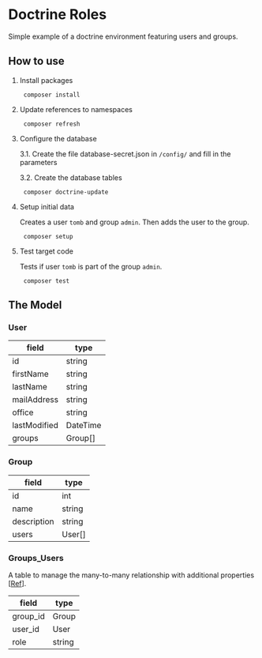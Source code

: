 # Doctrine Roles

Simple example of a doctrine environment featuring users and groups.

## How to use

1. Install packages

        composer install

2. Update references to namespaces      

        composer refresh

3. Configure the database

    3.1. Create the file database-secret.json in `/config/` and fill in the parameters

    3.2. Create the database tables
    
        composer doctrine-update
        
4. Setup initial data

    Creates a user `tomb` and group `admin`. Then adds the user to the group. 

        composer setup
        
        
5. Test target code

    Tests if user `tomb` is part of the group `admin`.   

        composer test
 

## The Model

### User

| field        | type     |
|--------------|----------|
| id           | string   |
| firstName    | string   |
| lastName     | string   |
| mailAddress  | string   |
| office       | string   |
| lastModified | DateTime |
| groups       | Group[]  |

### Group

| field       | type   |
|-------------|--------|
| id          | int    |
| name        | string |
| description | string |
| users       | User[] |

### Groups_Users

A table to manage the many-to-many relationship with additional properties [[Ref](https://groups.google.com/d/msg/doctrine-user/0dh8lgUudvc/-NB_cOXT9ggJ)].

| field    | type   |
|----------|--------|
| group_id | Group  |
| user_id  | User   |
| role     | string |